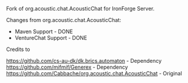 Fork of org.acoustic.chat.AcousticChat for IronForge Server.

Changes from org.acoustic.chat.AcousticChat:
- Maven Support - DONE
- VentureChat Support - DONE

Credits to

https://github.com/cs-au-dk/dk.brics.automaton - Dependency <br>
https://github.com/mifmif/Generex - Dependency<br>
https://github.com/Cabbache/org.acoustic.chat.AcousticChat - Original 
